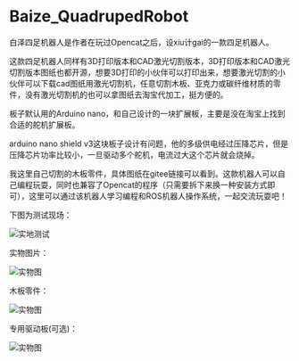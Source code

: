 # Baize_QuadrupedRobot

白泽四足机器人是作者在玩过Opencat之后，设xiu计gai的一款四足机器人。

这款四足机器人同样有3D打印版本和CAD激光切割版本，3D打印版本和CAD激光切割版本图纸也都开源，想要3D打印的小伙伴可以打印出来，想要激光切割的小伙伴可以下载cad图纸用激光切割机，任意切割木板、亚克力或碳纤维材质的零件，没有激光切割机的也可以拿图纸去淘宝代加工，挺方便的。

板子默认用的Arduino nano，和自己设计的一块扩展板，主要是没在淘宝上找到合适的舵机扩展板。

arduino nano shield v3这块板子设计有问题，他的多级供电经过压降芯片，但是压降芯片功率比较小，一旦驱动多个舵机，电流过大这个芯片就会烧掉。


我这里自己切割的木板零件，具体图纸在gitee链接可以看到。这款机器人可以自己编程玩耍，同时也兼容了Opencat的程序（只需要拆下来换一种安装方式即可），这里可以通过该机器人学习编程和ROS机器人操作系统，一起交流玩耍吧！

下图为测试现场：

![实地测试](https://github.com/Allen953/Baize_QuadrupedRobot/blob/main/7.Photos%20%26%20Videos/Baize_QuadrupedRobot_Arduino.gif)

实物图片：

![实物图](https://github.com/Allen953/Baize_QuadrupedRobot/blob/main/7.Photos%20%26%20Videos/IMG_20210719_104603.jpg)

木板零件：

![实物图](https://github.com/Allen953/Baize_QuadrupedRobot/blob/main/7.Photos%20%26%20Videos/IMG_20210702_191204.jpg)

专用驱动板(可选)：

![实物图](https://github.com/Allen953/Baize_QuadrupedRobot/blob/main/7.Photos%20%26%20Videos/IMG_20220804_152804.jpg)





